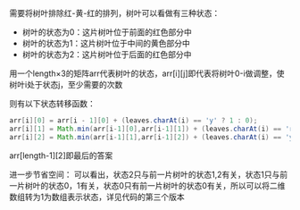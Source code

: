 需要将树叶排除红-黄-红的排列，树叶可以看做有三种状态：
- 树叶的状态为0：这片树叶位于前面的红色部分中
- 树叶的状态为1：这片树叶位于中间的黄色部分中
- 树叶的状态为2：这片树叶位于后面的红色部分中

用一个length×3的矩阵arr代表树叶的状态，arr[i][j]即代表将树叶0-i做调整，使树叶i处于状态j，至少需要的次数

则有以下状态转移函数：
```java
arr[i][0] = arr[i - 1][0] + (leaves.charAt(i) == 'y' ? 1 : 0);
arr[i][1] = Math.min(arr[i-1][0],arr[i-1][1]) + (leaves.charAt(i) == 'r' ? 1 : 0);
arr[i][2] = Math.min(arr[i-1][1],arr[i-1][2]) + (leaves.charAt(i) == 'y' ? 1 : 0);
```
arr[length-1][2]即最后的答案

进一步节省空间：
可以看出，状态2只与前一片树叶的状态1,2有关，状态1只与前一片树叶的状态0，1有关，状态0只有前一片树叶的状态0有关，所以可以将二维数组转为1为数组表示状态，详见代码的第三个版本
